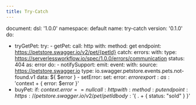 ```yaml
---
title: Try-Catch
---
```

document:
  dsl: '1.0.0'
  namespace: default
  name: try-catch
  version: '0.1.0'
do:
  - tryGetPet:
      try:
        - getPet:
            call: http
            with:
              method: get
              endpoint: https://petstore.swagger.io/v2/pet/{petId}
      catch:
        errors:
          with:
            type: https://serverlessworkflow.io/spec/1.0.0/errors/communication
            status: 404
        as: error
        do:
          - notifySupport:
              emit:
                event:
                  with:
                    source: https://petstore.swagger.io
                    type: io.swagger.petstore.events.pets.not-found.v1
                    data: ${ $error }
          - setError:
              set:
                error: $error
              export:
                as: '$context + { error: $error }'
  - buyPet:
      if: $context.error == null
      call: http
      with:
        method: put
        endpoint: https://petstore.swagger.io/v2/pet/{petId}
        body: '${ . + { status: "sold" } }'